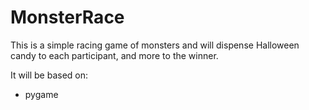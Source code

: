 # MonsterRace

This is a simple racing game of monsters and will dispense Halloween candy to each participant, and more to the winner.

It will be based on:

* pygame

